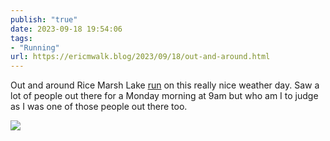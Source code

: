 ```yaml
---
publish: "true"
date: 2023-09-18 19:54:06
tags:
- "Running"
url: https://ericmwalk.blog/2023/09/18/out-and-around.html
---
```

Out and around Rice Marsh Lake [run](https://strava.com/activities/9873907490)  on this really nice weather day. Saw a lot of people out there for a Monday morning at 9am but who am I to judge as I was one of those people out there too.

![](https://ericmwalk.blog/uploads/2023/ca6e51e2-3fed-464c-b0fe-efd857f9a344.jpg)